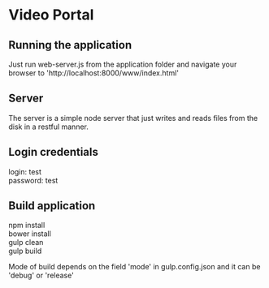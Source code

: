 # Video Portal

## Running the application
Just run web-server.js from the application folder and navigate your browser to 'http://localhost:8000/www/index.html'

## Server
The server is a simple node server that just writes and reads files from the disk in a restful manner. 

## Login credentials
login: test  
password: test  

## Build application
npm install  
bower install  
gulp clean  
gulp build  

Mode of build depends on the field 'mode' in gulp.config.json and it can be 'debug' or 'release'